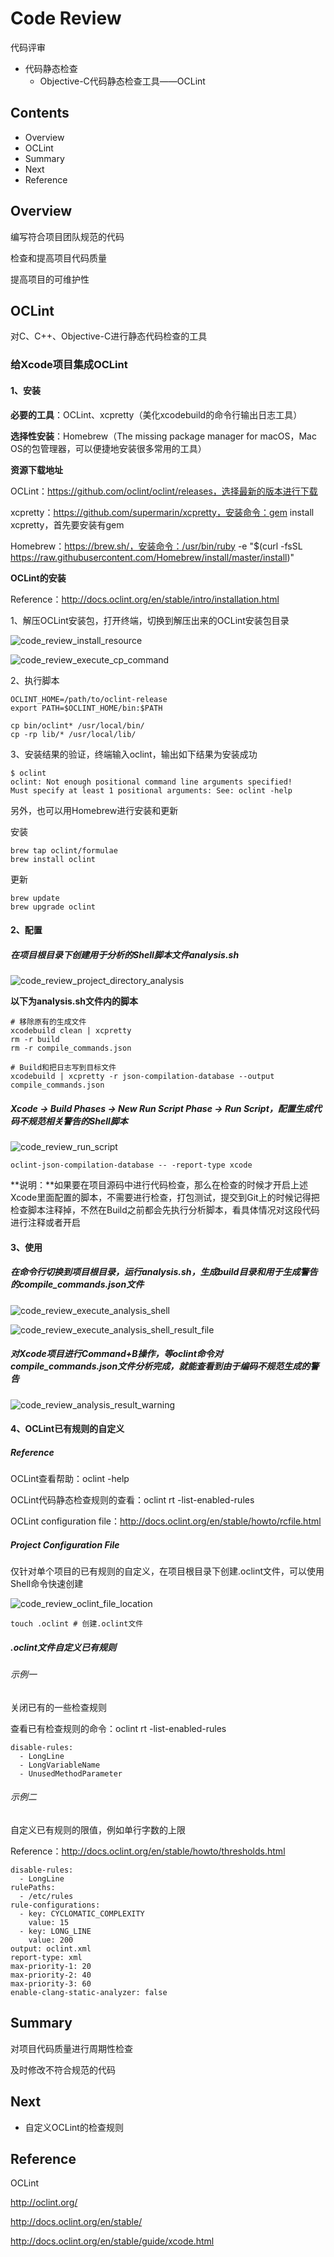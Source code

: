 # Code Review

代码评审

- 代码静态检查
  - Objective-C代码静态检查工具——OCLint

## Contents

- Overview
- OCLint
- Summary
- Next
- Reference

## Overview

编写符合项目团队规范的代码

检查和提高项目代码质量

提高项目的可维护性

## OCLint

对C、C++、Objective-C进行静态代码检查的工具

### 给Xcode项目集成OCLint

#### 1、安装

**必要的工具**：OCLint、xcpretty（美化xcodebuild的命令行输出日志工具）

**选择性安装**：Homebrew（The missing package manager for macOS，Mac OS的包管理器，可以便捷地安装很多常用的工具）

**资源下载地址**

OCLint：https://github.com/oclint/oclint/releases，选择最新的版本进行下载

xcpretty：https://github.com/supermarin/xcpretty，安装命令：gem install xcpretty，首先要安装有gem

Homebrew：https://brew.sh/，安装命令：/usr/bin/ruby -e "$(curl -fsSL https://raw.githubusercontent.com/Homebrew/install/master/install)"

**OCLint的安装**

Reference：http://docs.oclint.org/en/stable/intro/installation.html

1、解压OCLint安装包，打开终端，切换到解压出来的OCLint安装包目录

![code_review_install_resource](README/code_review_install_resource.png)

![code_review_execute_cp_command](README/code_review_execute_cp_command.png)

2、执行脚本

```shell
OCLINT_HOME=/path/to/oclint-release
export PATH=$OCLINT_HOME/bin:$PATH
```

```shell
cp bin/oclint* /usr/local/bin/
cp -rp lib/* /usr/local/lib/
```

3、安装结果的验证，终端输入oclint，输出如下结果为安装成功

```shell
$ oclint
oclint: Not enough positional command line arguments specified!
Must specify at least 1 positional arguments: See: oclint -help
```



另外，也可以用Homebrew进行安装和更新

安装

```shell
brew tap oclint/formulae
brew install oclint
```

更新

```shell
brew update
brew upgrade oclint
```



#### 2、配置

##### 在项目根目录下创建用于分析的Shell脚本文件analysis.sh

![code_review_project_directory_analysis](/Users/BobWong/BobWong/Development/Github/iOS/BWCodeReview/README/code_review_project_directory_analysis.png)

**以下为analysis.sh文件内的脚本**

```shell
# 移除原有的生成文件
xcodebuild clean | xcpretty
rm -r build
rm -r compile_commands.json

# Build和把日志写到目标文件
xcodebuild | xcpretty -r json-compilation-database --output compile_commands.json
```

##### Xcode -> Build Phases -> New Run Script Phase -> Run Script，配置生成代码不规范相关警告的Shell脚本

![code_review_run_script](/Users/BobWong/BobWong/Development/Github/iOS/BWCodeReview/README/code_review_run_script.png)

```shell
oclint-json-compilation-database -- -report-type xcode
```

**说明：**如果要在项目源码中进行代码检查，那么在检查的时候才开启上述Xcode里面配置的脚本，不需要进行检查，打包测试，提交到Git上的时候记得把检查脚本注释掉，不然在Build之前都会先执行分析脚本，看具体情况对这段代码进行注释或者开启

#### 3、使用

##### 在命令行切换到项目根目录，运行analysis.sh，生成build目录和用于生成警告的compile_commands.json文件

![code_review_execute_analysis_shell](README/code_review_execute_analysis_shell.png)

![code_review_execute_analysis_shell_result_file](README/code_review_execute_analysis_shell_result_file.png)

##### 对Xcode项目进行Command+B操作，等oclint命令对compile_commands.json文件分析完成，就能查看到由于编码不规范生成的警告

![code_review_analysis_result_warning](README/code_review_analysis_result_warning.png)

#### 4、OCLint已有规则的自定义

##### Reference

OCLint查看帮助：oclint -help

OCLint代码静态检查规则的查看：oclint rt -list-enabled-rules

OCLint configuration file：http://docs.oclint.org/en/stable/howto/rcfile.html

##### Project Configuration File

仅针对单个项目的已有规则的自定义，在项目根目录下创建.oclint文件，可以使用Shell命令快速创建

![code_review_oclint_file_location](README/code_review_oclint_file_location.png)

```shell
touch .oclint # 创建.oclint文件
```

##### .oclint文件自定义已有规则

###### 示例一

关闭已有的一些检查规则

查看已有检查规则的命令：oclint rt -list-enabled-rules

```
disable-rules:
  - LongLine
  - LongVariableName
  - UnusedMethodParameter
```

###### 示例二

自定义已有规则的限值，例如单行字数的上限

Reference：http://docs.oclint.org/en/stable/howto/thresholds.html

```
disable-rules:
  - LongLine
rulePaths:
  - /etc/rules
rule-configurations:
  - key: CYCLOMATIC_COMPLEXITY
    value: 15
  - key: LONG_LINE
    value: 200
output: oclint.xml
report-type: xml
max-priority-1: 20
max-priority-2: 40
max-priority-3: 60
enable-clang-static-analyzer: false
```

## Summary

对项目代码质量进行周期性检查

及时修改不符合规范的代码

## Next

- 自定义OCLint的检查规则

## Reference

OCLint

http://oclint.org/

http://docs.oclint.org/en/stable/

http://docs.oclint.org/en/stable/guide/xcode.html